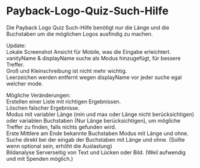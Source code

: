 # Payback-Logo-Quiz-Such-Hilfe
Die Payback Logo Quiz Such-Hilfe benötigt nur die Länge und die Buchstaben um die möglichen Logos ausfindig zu machen.

Update:  
Lokale Screenshot Ansicht für Mobile, was die Eingabe erleichtert.  
vanityName & displayName suche als Modus hinzugefügt, für bessere Treffer.  
Groß und Kleinschreibung ist nicht mehr wichtig.  
Leerzeichen werden entfernt wegen displayName vor jeder suche egal welcher mode.  

Mögliche Veränderungen:  
Erstellen einer Liste mit richtigen Ergebnissen.  
Löschen falscher Ergebnisse.  
Modus mit variabler Länge (min und max oder Länge nicht berücksichtigen) oder variablen Buchstaben (Nur Länge berücksichtigen), um mögliche Treffer zu finden, falls nichts gefunden wird.  
Erste Mittlere am Ende bekannte Buchstaben Modus mit Länge und ohne.  
Suche direkt bei der eingab der Buchstaben mit Länge und ohne. (Sollte wenn optional sein, erhöht die Auslastung)  
Bildanalyse Serverseitig von Text und Lücken oder Bild. (Weil aufwendig und mit Spenden möglich.)  

